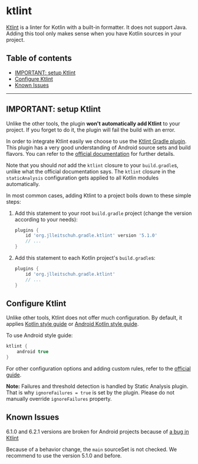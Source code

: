# ktlint
[Ktlint](https://github.com/shyiko/ktlint) is a linter for Kotlin with a built-in formatter. It does not support Java. Adding 
this tool only makes sense when you have Kotlin sources in your project. 

## Table of contents
 * [IMPORTANT: setup Ktlint](#important-setup-ktlint)
 * [Configure Ktlint](#configure-ktlint)
 * [Known Issues](#known-issues)
---

## IMPORTANT: setup Ktlint

Unlike the other tools, the plugin **won't automatically add Ktlint** to your project. If you forget to do it, the plugin will 
fail the build with an error.

In order to integrate Ktlint easily we choose to use the [Ktlint Gradle plugin](https://github.com/JLLeitschuh/ktlint-gradle/).
This plugin has a very good understanding of Android source sets and build flavors. You can refer to the
[official documentation](https://github.com/JLLeitschuh/ktlint-gradle/#how-to-use) for further details.

Note that you should _not_ add the `ktlint` closure to your `build.gradle`s, unlike what the official documentation says. The 
`ktlint` closure in the `staticAnalysis` configuration gets applied to all Kotlin modules automatically.

In most common cases, adding Ktlint to a project boils down to these simple steps:

 1. Add this statement to your root `build.gradle` project (change the version according to your needs):
    ```gradle
    plugins {
        id 'org.jlleitschuh.gradle.ktlint' version '5.1.0'
        // ...
    }
    ```
 2. Add this statement to each Kotlin project's `build.gradle`s:
    ```gradle
    plugins {
        id 'org.jlleitschuh.gradle.ktlint'
        // ...
    }
    ```
    
## Configure Ktlint

Unlike other tools, Ktlint does not offer much configuration. By default, it applies 
[Kotlin style guide](https://kotlinlang.org/docs/reference/coding-conventions.html) or 
[Android Kotlin style guide](https://android.github.io/kotlin-guides/style.html).

To use Android style guide: 

```gradle
ktlint {
    android true
}
```

For other configuration options and adding custom rules, refer to the 
[official guide](https://github.com/JLLeitschuh/ktlint-gradle/#configuration).

**Note:** Failures and threshold detection is handled by Static Analysis plugin. That is why `ignoreFailures = true` is set by 
the plugin. Please do not manually override `ignoreFailures` property. 

## Known Issues

6.1.0 and 6.2.1 versions are broken for Android projects because of [a bug in Ktlint](https://github.com/JLLeitschuh/ktlint-gradle/issues/153#issuecomment-437176852)

Because of a behavior change, the `main` sourceSet is not checked. We recommend to use the version 5.1.0 and before.
